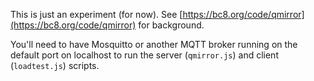 This is just an experiment (for now). See [https://bc8.org/code/qmirror](https://bc8.org/code/qmirror) for background.

You'll need to have Mosquitto or another MQTT broker running on the default port on localhost to run the server (`qmirror.js`) and client (`loadtest.js`) scripts.
